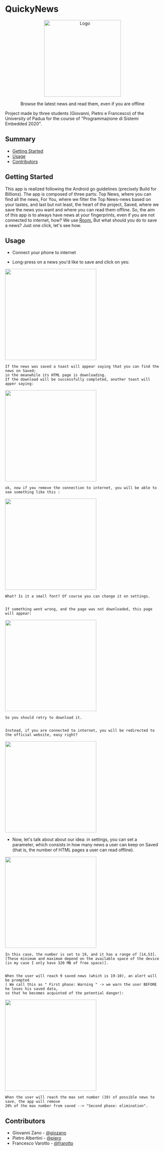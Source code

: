 # QuickyNews

<p align="center">
  <a href="https://github.com/francevarotz98/QuickyNews/">
    <img src="ic_launcher.jpeg" alt="Logo" width="250" height="250">
  </a>
  
  <p align="center">
    Browse the latest news and read them, even if you are offline 
    <br />


Project made by three students (Giovanni, Pietro e Francesco) of the University of Padua for the course of "Programmazione di Sistemi Embedded 2020".

## Summary

  - [Getting Started](#getting-started)
  - [Usage](#usage)
  - [Contributors](#contributors)
  
## Getting Started

This app is realized following the Android go guidelines (precisely Build for Billions).
The app is composed of three parts: Top News, where you can find all the news, For You, where we filter the Top News-news based on your tastes, and last but not least, the heart of the project, Saved, where we save the news you want and where you can read them offline. 
So, the aim of this app is to always have news at your fingerprints, even if you are not connected to internet, how? We use <a href="https://developer.android.com/topic/libraries/architecture/room">Room.</a>
But what should you do to save a news? Just one click, let's see how.

## Usage 

* Connect your phone to internet

* Long-press on a news you'd like to save and click on yes:

<img class="shadowed" src="howto_save.png" width="297" >


    If the news was saved a toast will appear saying that you can find the news on Saved; 
    in the meanwhile its HTML page is downloading.
    If the download will be successfully completed, another toast will apper saying:

<img class="shadowed" src="howto_savedHTMLPage.jpg" width="297" >

    
    ok, now if you remove the connection to internet, you will be able to see something like this :

<img class="shadowed" src="howto_savedHTMLPageOffline.png" width="297" >

    
    What? Is it a small font? Of course you can change it on settings.  


    If something went wrong, and the page was not downloaded, this page will appear: 

<img class="shadowed" src="howto_HTMLPageOffline.png" width="297" >

    So you should retry to download it.
  
  
    Instead, if you are connected to internet, you will be redirected to the official website, easy right?
  
  <img class="shadowed" src="howto_website.png" width="297" >
  
  
 
 * Now, let's talk about about our idea: in settings, you can set a parameter, which consists in how many news a user can keep on Saved (that is, the number of HTML pages a user can read offline).
  
  <img class="shadowed" src="howto_numberSaved.png" width="297" >
  
    In this case, the number is set to 19, and it has a range of [14,53]. 
    [These minimum and maximum depend on the available space of the device 
    (in my case I only have 320 MB of free space)].
  
    
    When the user will reach 9 saved news (which is 19-10), an alert will be prompted
    ( We call this as " First phase: Warning " -> we warn the user BEFORE he loses his saved data, 
    so that he becomes acquinted of the potential danger):
  
   
   <img class="shadowed" src="howto_alert.png" width="297" >
   
    
   
    
    When the user will reach the max set number (19) of possible news to save, the app will remove
    20% of the max number from saved --> "Second phase: elimination".
    
    
## Contributors

- Giovanni Zano - [@giozano](https://github.com/giozano98/)
- Pietro Albertini - [@piero](https://github.com/PietroAlbert/)
- Francesco Varotto - [@frarotto](https://github.com/francevarotz98/)
    
    
   
  



